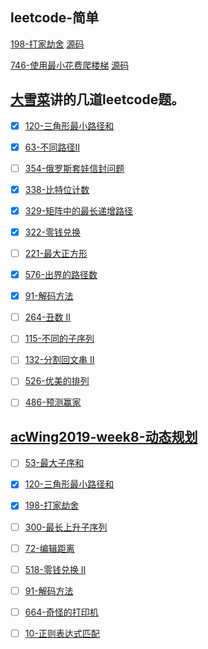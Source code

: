 ## leetcode-简单

[198-打家劫舍](https://leetcode-cn.com/problems/house-robber/) [源码](./198.cpp)

[746-使用最小花费爬楼梯](https://leetcode-cn.com/problems/min-cost-climbing-stairs/) [源码](./746.cpp)





## [大雪菜](https://www.bilibili.com/video/av35161871)讲的几道leetcode题。

- [x] [120-三角形最小路径和](https://leetcode-cn.com/problems/triangle/) 

- [x] [63-不同路径II](https://leetcode-cn.com/problems/unique-paths-ii/) 

- [ ] [354-俄罗斯套娃信封问题](https://leetcode-cn.com/problems/russian-doll-envelopes/) 

- [x] [338-比特位计数](https://leetcode-cn.com/problems/counting-bits/)

- [x] [329-矩阵中的最长递增路径](https://leetcode-cn.com/problems/longest-increasing-path-in-a-matrix/) 

- [x] [322-零钱兑换](https://leetcode-cn.com/problems/coin-change/)

- [ ] [221-最大正方形](https://leetcode-cn.com/problems/maximal-square/)

- [x] [576-出界的路径数](https://leetcode-cn.com/problems/out-of-boundary-paths/)

- [x] [91-解码方法](https://leetcode-cn.com/problems/decode-ways/)

- [ ] [264-丑数 II](https://leetcode-cn.com/problems/ugly-number-ii/)

- [ ] [115-不同的子序列](https://leetcode-cn.com/problems/distinct-subsequences/)

- [ ] [132-分割回文串 II](https://leetcode-cn.com/problems/palindrome-partitioning-ii/)

- [ ] [526-优美的排列](https://leetcode-cn.com/problems/beautiful-arrangement/)

- [ ] [486-预测赢家](https://leetcode-cn.com/problems/predict-the-winner/)



## [acWing2019-week8-动态规划](https://www.bilibili.com/video/av66331017)

- [ ] [53-最大子序和](https://leetcode-cn.com/problems/maximum-subarray/)

- [x] [120-三角形最小路径和](https://leetcode-cn.com/problems/triangle/)   

- [x] [198-打家劫舍](https://leetcode-cn.com/problems/house-robber/)

- [ ] [300-最长上升子序列](https://leetcode-cn.com/problems/longest-increasing-subsequence/)

- [ ] [72-编辑距离](https://leetcode-cn.com/problems/edit-distance/)

- [ ] [518-零钱兑换 II](https://leetcode-cn.com/problems/coin-change-2/)

- [ ] [91-解码方法](https://leetcode-cn.com/problems/decode-ways/)

- [ ] [664-奇怪的打印机](https://leetcode-cn.com/problems/strange-printer/)

- [ ]  [10-正则表达式匹配](https://leetcode-cn.com/problems/regular-expression-matching/)

